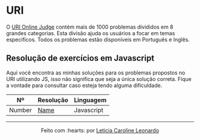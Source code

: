 # URI

O [URI Online Judge](https://www.urionlinejudge.com.br/) contém mais de 1000 problemas divididos em 8 grandes categorias. Esta divisão ajuda os usuários a focar em temas específicos. Todos os problemas estão disponíveis em Português e Inglês.

## Resolução de exercícios em Javascript

Aqui você encontra as minhas soluções para os problemas propostos no URI utilizando JS, isso não significa que seja a única solução correta. Fique a vontade para consultar caso esteja tendo alguma dificuldade.

| Nº | Resolução | Linguagem |
|---|---|---|
| Number | [Name]() | Javascript |

------------------------
<p align="center">
Feito com :hearts: por
<a href="https://levxyca.codes">Leticia Caroline Leonardo</a>
<p>